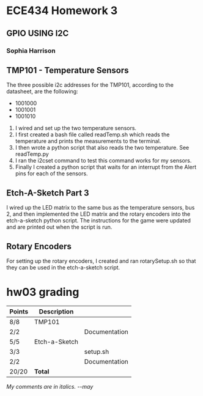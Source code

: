 # ECE434 Homework 3
## GPIO USING I2C
### Sophia Harrison 

## TMP101 - Temperature Sensors
The three possible i2c addresses for the TMP101, according to the datasheet, are the following:
- 1001000
- 1001001
- 1001010
1. I wired and set up the two temperature sensors.
2. I first created a bash file called readTemp.sh which reads the temperature and prints the measurements to the terminal.
3. I then wrote a python script that also reads the two temperature. See readTemp.py
4. I ran the i2cset command to test this command works for my sensors.
5. Finally I created a python script that waits for an interrupt from the Alert pins for each of the sensors.

## Etch-A-Sketch Part 3
I wired up the LED matrix to the same bus as the temperature sensors, bus 2, and then implemented the LED matrix and the rotary encoders into the etch-a-sketch python script. The instructions for the game were updated and are printed out when the script is run.

## Rotary Encoders
For setting up the rotary encoders, I created and ran rotarySetup.sh so that they can be used in the etch-a-sketch script.

# hw03 grading

| Points      | Description | |
| ----------- | ----------- |-|
|  8/8 | TMP101 
|  2/2 |   | Documentation 
|  5/5 | Etch-a-Sketch
|  3/3 |   | setup.sh
|  2/2 |   | Documentation
| 20/20 | **Total**

*My comments are in italics. --may*

